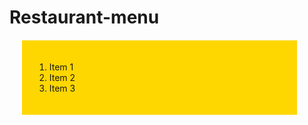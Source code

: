 # Restaurant-menu
<!DOCTYPE html>
<html lang="en-US">
  <body>
    <div style="width:400px; hieght:550px; background-color: gold; padding:20px; margin:20;">
    <ol>
      <li>Item 1</li>
      <li>Item 2</li>
      <li>Item 3</li>
    </ol>
</div>
  </body>
</html>
